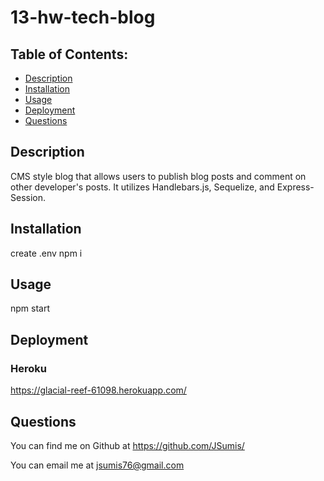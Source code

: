 # 13-hw-tech-blog
## Table of Contents:
  - [Description](#description)
  - [Installation](#installation)
  - [Usage](#usage)
  - [Deployment](#deployment)
  - [Questions](#questions)


  ## Description

  CMS style blog that allows users to publish blog posts and comment on other developer's posts.  It utilizes Handlebars.js, Sequelize, and Express-Session.


  ## Installation

  create .env
  npm i

  ## Usage

  npm start

  ## Deployment

  ### Heroku
  
  https://glacial-reef-61098.herokuapp.com/

  ## Questions

  You can find me on Github at https://github.com/JSumis/
 
  You can email me at jsumis76@gmail.com
